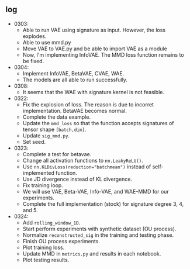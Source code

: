 ## log
- 0303: 
    - Able to run VAE using signature as input. However, the loss explodes.
    - Able to use mmd.py
    - Move VAE to VAE.py and be able to import VAE as a module
    - Now, I'm implementing InfoVAE. The MMD loss function remains to be fixed.
- 0304:
    - Implement InfoVAE, BetaVAE, CVAE, WAE.
    - The models are all able to run successfully.
- 0308:
    - It seems that the WAE with signature kernel is not feasible.
- 0322:
    - Fix the explosion of loss. The reason is due to incorret implementation. BetaVAE becomes normal.
    - Complete the data example.
    - Update the ``mmd_loss`` so that the function accepts signatures of tensor shape ``[batch,dim]``.
    - Update ``sig_mmd.py``.
    - Set seed.
- 0323:
    - Complete a test for betavae. 
    - Change all activation functions to ``nn.LeakyReLU()``.
    - Use ``nn.KLDivLoss(reduction="batchmean")`` instead of self-implemented function.
    - Use JD divergence instead of KL divergence.
    - Fix training loop.
    - We will use VAE, Beta-VAE, Info-VAE, and WAE-MMD for our experiments. 
    - Complete the full implementation (stock) for signature degree 3, 4, and 5.
- 0324:
    - Add ``rolling_window_1D``.
    - Start perform experiments with synthetic dataset (OU process).
    - Normalize ``reconstructed_sig`` in the training and testing phase.
    - Finish OU process experiments.
    - Plot training loss.
    - Update MMD in ``metrics.py`` and results in each notebook.
    - Plot testing results.